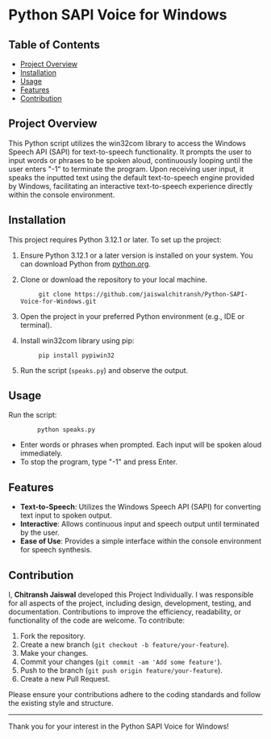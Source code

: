 # Python SAPI Voice for Windows

## Table of Contents
- [Project Overview](#project-overview)
- [Installation](#installation)
- [Usage](#usage)
- [Features](#features)
- [Contribution](#contribution)


## Project Overview
This Python script utilizes the win32com library to access the Windows Speech API (SAPI) for text-to-speech functionality. It prompts the user to input words or phrases to be spoken aloud, continuously looping until the user enters "-1" to terminate the program. Upon receiving user input, it speaks the inputted text using the default text-to-speech engine provided by Windows, facilitating an interactive text-to-speech experience directly within the console environment.


## Installation
This project requires Python 3.12.1 or later.
To set up the project:
1. Ensure Python 3.12.1 or a later version is installed on your system. You can download Python from [python.org](https://www.python.org/downloads/).
2. Clone or download the repository to your local machine.

            git clone https://github.com/jaiswalchitransh/Python-SAPI-Voice-for-Windows.git

3. Open the project in your preferred Python environment (e.g., IDE or terminal).
4. Install win32com library using pip:
   
            pip install pypiwin32

5. Run the script (`speaks.py`) and observe the output.


## Usage
Run the script:

            python speaks.py
  
- Enter words or phrases when prompted. Each input will be spoken aloud immediately.
- To stop the program, type "-1" and press Enter.


## Features
- **Text-to-Speech**: Utilizes the Windows Speech API (SAPI) for converting text input to spoken output.
- **Interactive**: Allows continuous input and speech output until terminated by the user.
- **Ease of Use**: Provides a simple interface within the console environment for speech synthesis.


## Contribution
I, **Chitransh Jaiswal** developed this Project Individually. I was responsible for all aspects of the project, including design, development, testing, and documentation.
Contributions to improve the efficiency, readability, or functionality of the code are welcome. To contribute:
1. Fork the repository.
2. Create a new branch (`git checkout -b feature/your-feature`).
3. Make your changes.
4. Commit your changes (`git commit -am 'Add some feature'`).
5. Push to the branch (`git push origin feature/your-feature`).
6. Create a new Pull Request.

Please ensure your contributions adhere to the coding standards and follow the existing style and structure.

---

Thank you for your interest in the Python SAPI Voice for Windows!
